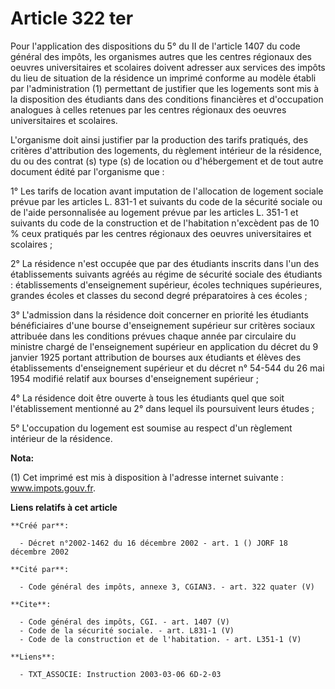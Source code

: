 # Article 322 ter

Pour l'application des dispositions du 5° du II de l'article 1407 du code général des impôts, les organismes autres que les
centres régionaux des oeuvres universitaires et scolaires doivent adresser aux services des impôts du lieu de situation de la
résidence un imprimé conforme au modèle établi par l'administration (1) permettant de justifier que les logements sont mis à
la disposition des étudiants dans des conditions financières et d'occupation analogues à celles retenues par les centres
régionaux des oeuvres universitaires et scolaires. 

L'organisme doit ainsi justifier par la production des tarifs pratiqués, des critères d'attribution des logements, du
règlement intérieur de la résidence, du ou des contrat (s) type (s) de location ou d'hébergement et de tout autre document
édité par l'organisme que : 

1° Les tarifs de location avant imputation de l'allocation de logement sociale prévue par les articles L. 831-1 et suivants
du code de la sécurité sociale ou de l'aide personnalisée au logement prévue par les articles L. 351-1 et suivants du code de
la construction et de l'habitation n'excèdent pas de 10 % ceux pratiqués par les centres régionaux des oeuvres universitaires
et scolaires ; 

2° La résidence n'est occupée que par des étudiants inscrits dans l'un des établissements suivants agréés au régime de
sécurité sociale des étudiants : établissements d'enseignement supérieur, écoles techniques supérieures, grandes écoles et
classes du second degré préparatoires à ces écoles ; 

3° L'admission dans la résidence doit concerner en priorité les étudiants bénéficiaires d'une bourse d'enseignement supérieur
sur critères sociaux attribuée dans les conditions prévues chaque année par circulaire du ministre chargé de l'enseignement
supérieur en application du décret du 9 janvier 1925 portant attribution de bourses aux étudiants et élèves des
établissements d'enseignement supérieur et du décret n° 54-544 du 26 mai 1954 modifié relatif aux bourses d'enseignement
supérieur ; 

4° La résidence doit être ouverte à tous les étudiants quel que soit l'établissement mentionné au 2° dans lequel ils
poursuivent leurs études ; 

5° L'occupation du logement est soumise au respect d'un règlement intérieur de la résidence.

**Nota:**

(1) Cet imprimé est mis à disposition à l'adresse internet suivante : www.impots.gouv.fr.

**Liens relatifs à cet article**

	**Créé par**:

	  - Décret n°2002-1462 du 16 décembre 2002 - art. 1 () JORF 18 décembre 2002

	**Cité par**:

	  - Code général des impôts, annexe 3, CGIAN3. - art. 322 quater (V)

	**Cite**:

	  - Code général des impôts, CGI. - art. 1407 (V)
	  - Code de la sécurité sociale. - art. L831-1 (V)
	  - Code de la construction et de l'habitation. - art. L351-1 (V)

	**Liens**:

	  - TXT_ASSOCIE: Instruction 2003-03-06 6D-2-03
